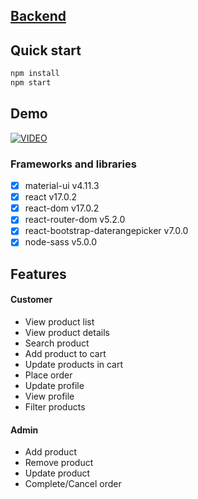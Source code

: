 ## [Backend](https://github.com/thogtq/ecommerce-intern-backend)
## Quick start
```bash
npm install
npm start
```
## Demo
[![VIDEO](https://github.com/thogtq/image-storage/blob/5dc8df9410df77877fa0bd02902e5f6b729feb21/Screenshot_101.png)](https://youtu.be/xkxKZXQxfEw)
### Frameworks and libraries
- [x] material-ui v4.11.3
- [x] react v17.0.2
- [x] react-dom v17.0.2
- [x] react-router-dom v5.2.0
- [x] react-bootstrap-daterangepicker v7.0.0
- [x] node-sass v5.0.0
## Features
#### Customer
- View product list
- View product details
- Search product
- Add product to cart
- Update products in cart
- Place order
- Update profile
- View profile
- Filter products
#### Admin
- Add product
- Remove product
- Update product
- Complete/Cancel order
